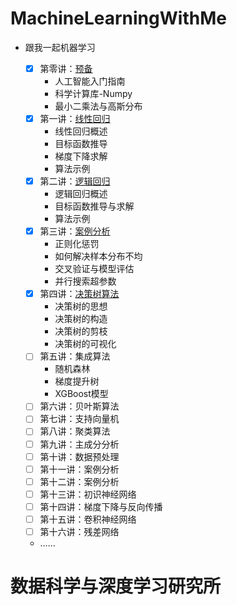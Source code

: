 # MachineLearningWithMe



- 跟我一起机器学习<br>
    
    - [x] 第零讲：[预备](./Lecture_00)
        - 人工智能入门指南
        - 科学计算库-Numpy
        - 最小二乘法与高斯分布
    - [x] 第一讲：[线性回归](./Lecture_01)
        - 线性回归概述
        - 目标函数推导
        - 梯度下降求解
        - 算法示例
    - [x] 第二讲：[逻辑回归](./Lecture_02)
        - 逻辑回归概述
        - 目标函数推导与求解
        - 算法示例
    - [x] 第三讲：[案例分析](./Lecture_03)
        - 正则化惩罚
        - 如何解决样本分布不均
        - 交叉验证与模型评估
        - 并行搜索超参数
    - [x] 第四讲：[决策树算法](./Lecture_04)
        - 决策树的思想
        - 决策树的构造
        - 决策树的剪枝
        - 决策树的可视化
    - [ ] 第五讲：集成算法
        - 随机森林
        - 梯度提升树
        - XGBoost模型
    - [ ] 第六讲：贝叶斯算法
    - [ ] 第七讲：支持向量机
    - [ ] 第八讲：聚类算法
    - [ ] 第九讲：主成分分析
    - [ ] 第十讲：数据预处理
    - [ ] 第十一讲：案例分析
    - [ ] 第十二讲：案例分析
    - [ ] 第十三讲：初识神经网络
    - [ ] 第十四讲：梯度下降与反向传播
    - [ ] 第十五讲：卷积神经网络
    - [ ] 第十六讲：残差网络
    - ……

   
   
# 数据科学与深度学习研究所<br>
